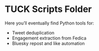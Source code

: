 # TUCK Scripts Folder

Here you’ll eventually find Python tools for:
- Tweet deduplication
- Engagement extraction from Fedica
- Bluesky repost and like automation
